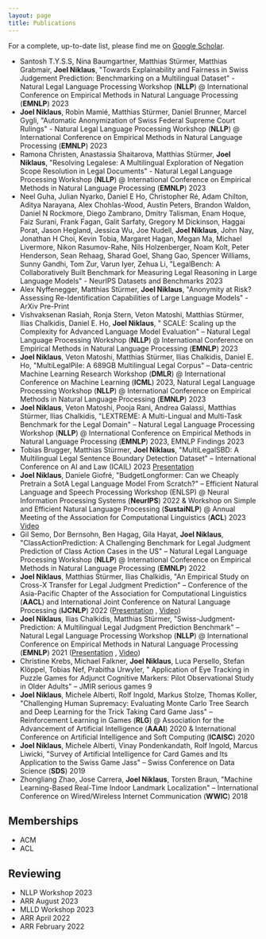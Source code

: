 ```yaml
---
layout: page
title: Publications
---
```


<!--- TODO: add buttons for hf datasets, presentations, paper link etc. -->

For a complete, up-to-date list, please find me
on [Google Scholar](https://scholar.google.com/citations?user=qJ8iricAAAAJ).

* Santosh T.Y.S.S, Nina Baumgartner, Matthias Stürmer, Matthias Grabmair, **Joel Niklaus**, "Towards Explainability and
  Fairness in Swiss Judgement Prediction: Benchmarking on a Multilingual Dataset" - Natural Legal Language Processing
  Workshop (**NLLP**) @ International Conference on Empirical Methods in Natural Language Processing (**EMNLP**) 2023
* **Joel Niklaus**, Robin Mamié, Matthias Stürmer, Daniel Brunner, Marcel Gygli, "Automatic Anonymization of Swiss
  Federal Supreme Court Rulings" - Natural Legal Language Processing Workshop (**NLLP**) @ International Conference on
  Empirical Methods in Natural Language Processing (**EMNLP**) 2023
* Ramona Christen, Anastassia Shaitarova, Matthias Stürmer, **Joel Niklaus**, "Resolving Legalese: A Multilingual
  Exploration of Negation Scope Resolution in Legal Documents" - Natural Legal Language Processing Workshop (**NLLP**) @
  International Conference on Empirical Methods in Natural Language Processing (**EMNLP**) 2023
* Neel Guha, Julian Nyarko, Daniel E Ho, Christopher Ré, Adam Chilton, Aditya Narayana, Alex Chohlas-Wood, Austin
  Peters, Brandon Waldon, Daniel N Rockmore, Diego Zambrano, Dmitry Talisman, Enam Hoque, Faiz Surani, Frank Fagan,
  Galit Sarfaty, Gregory M Dickinson, Haggai Porat, Jason Hegland, Jessica Wu, Joe Nudell, **Joel Niklaus**, John Nay,
  Jonathan H Choi, Kevin Tobia, Margaret Hagan, Megan Ma, Michael Livermore, Nikon Rasumov-Rahe, Nils Holzenberger, Noam
  Kolt, Peter Henderson, Sean Rehaag, Sharad Goel, Shang Gao, Spencer Williams, Sunny Gandhi, Tom Zur, Varun Iyer, Zehua
  Li, "LegalBench: A Collaboratively Built Benchmark for Measuring Legal Reasoning in Large Language Models" - NeurIPS
  Datasets and Benchmarks 2023
* Alex Nyffenegger, Matthias Stürmer, **Joel Niklaus**, "Anonymity at Risk? Assessing Re-Identification Capabilities of
  Large Language Models" - ArXiv Pre-Print
* Vishvaksenan Rasiah, Ronja Stern, Veton Matoshi, Matthias Stürmer, Ilias Chalkidis, Daniel E. Ho, **Joel Niklaus**, "
  SCALE: Scaling up the Complexity for Advanced Language Model Evaluation" – Natural Legal Language Processing
  Workshop (**NLLP**) @ International Conference on Empirical Methods in Natural Language Processing (**EMNLP**) 2023
* **Joel Niklaus**, Veton Matoshi, Matthias Stürmer, Ilias Chalkidis, Daniel E. Ho, "MultiLegalPile: A 689GB
  Multilingual Legal Corpus" – Data-centric Machine Learning Research Workshop (**DMLR**) @ International Conference on
  Machine Learning (**ICML**) 2023, Natural Legal Language Processing Workshop (**NLLP**) @ International Conference on
  Empirical Methods in Natural Language Processing (**EMNLP**) 2023
* **Joel Niklaus**, Veton Matoshi, Pooja Rani, Andrea Galassi, Matthias Stürmer, Ilias Chalkidis, "LEXTREME: A
  Multi-Lingual and Multi-Task Benchmark for the Legal Domain" – Natural Legal Language Processing Workshop (**NLLP**) @
  International Conference on Empirical Methods in Natural Language Processing (**EMNLP**) 2023, EMNLP Findings 2023
* Tobias Brugger, Matthias Stürmer, **Joel Niklaus**, "MultiLegalSBD: A Multilingual Legal Sentence Boundary Detection
  Dataset" – International Conference on AI and Law (ICAIL)
  2023 [Presentation](https://docs.google.com/presentation/d/1ccDJEsJPxu62CzAYo7v6IfW0sLaOWBjYz3oTZm_Epko/edit?usp=sharing)
* **Joel Niklaus**, Daniele Giofré, "BudgetLongformer: Can we Cheaply Pretrain a SotA Legal Language Model From
  Scratch?" – Efficient Natural Language and Speech Processing Workshop (ENLSP) @ Neural Information Processing
  Systems (**NeurIPS**) 2022 & Workshop on Simple and Efficient Natural Language Processing (**SustaiNLP**) @ Annual
  Meeting of the Association for Computational Linguistics (**ACL**)
  2023 [Video](https://recorder-v3.slideslive.com/?share=76454&s=f045ba56-af85-4c8d-ac5c-f00b0c7e3b23)
* Gil Semo, Dor Bernsohn, Ben Hagag, Gila Hayat, **Joel Niklaus**, "ClassActionPrediction: A Challenging Benchmark for
  Legal Judgment Prediction of Class Action Cases in the US" – Natural Legal Language Processing Workshop (**NLLP**) @
  International Conference on Empirical Methods in Natural Language Processing (**EMNLP**) 2022
* **Joel Niklaus**, Matthias Stürmer, Ilias Chalkidis, "An Empirical Study on Cross-X Transfer for Legal Judgment
  Prediction" – Conference of the Asia-Pacific Chapter of the Association for Computational Linguistics (**AACL**) and
  International Joint Conference on Natural Language Processing (**IJCNLP**)
  2022 ([Presentation](https://docs.google.com/presentation/d/1oj14b80z03s5qpHrgfeR4-rRNl4vdEnKDiZ0qV9yJtk/edit?usp=sharing)
  , [Video](https://youtu.be/_swVKrF3lFA))
* **Joel Niklaus**, Ilias Chalkidis, Matthias Stürmer, "Swiss-Judgment-Prediction: A Multilingual Legal Judgment
  Prediction Benchmark" – Natural Legal Language Processing Workshop (**NLLP**) @ International Conference on Empirical
  Methods in Natural Language Processing (**EMNLP**)
  2021 ([Presentation](https://drive.google.com/file/d/1p68rB4A-EmirVqjvzPnmGNUo1qTqNxUI/view?usp=sharing)
  , [Video](https://youtu.be/nfGbywb2wHI))
* Christine Krebs, Michael Falkner, **Joel Niklaus**, Luca Persello, Stefan Klöppel, Tobias Nef, Prabitha Urwyler, "
  Application of Eye Tracking in Puzzle Games for Adjunct Cognitive Markers: Pilot Observational Study in Older Adults"
  – JMIR serious games 9
* **Joel Niklaus**, Michele Alberti, Rolf Ingold, Markus Stolze, Thomas Koller, "Challenging Human Supremacy: Evaluating
  Monte Carlo Tree Search and Deep Learning for the Trick Taking Card Game Jass" – Reinforcement Learning in Games
  (**RLG**) @ Association for the Advancement of Artificial Intelligence (**AAAI**) 2020 & International Conference on
  Artificial Intelligence and Soft Computing (**ICAISC**) 2020
* **Joel Niklaus**, Michele Alberti, Vinay Pondenkandath, Rolf Ingold, Marcus Liwicki, "Survey of Artificial
  Intelligence for Card Games and Its Application to the Swiss Game Jass" – Swiss Conference on Data Science (**SDS**)
  2019
* Zhongliang Zhao, Jose Carrera, **Joel Niklaus**, Torsten Braun, "Machine Learning-Based Real-Time Indoor Landmark
  Localization" – International Conference on Wired/Wireless Internet Communication (**WWIC**) 2018

## Memberships

- ACM
- ACL

## Reviewing

- NLLP Workshop 2023
- ARR August 2023
- MLLD Workshop 2023
- ARR April 2022
- ARR February 2022
